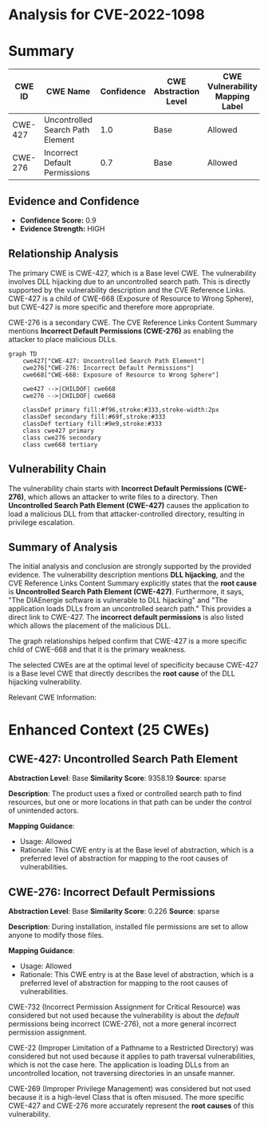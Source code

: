 # Analysis for CVE-2022-1098

# Summary
| CWE ID | CWE Name | Confidence | CWE Abstraction Level | CWE Vulnerability Mapping Label | CWE-Vulnerability Mapping Notes |
|---|---|---|---|---|---|
| CWE-427 | Uncontrolled Search Path Element | 1.0 | Base | Allowed | Primary CWE |
| CWE-276 | Incorrect Default Permissions | 0.7 | Base | Allowed | Secondary CWE |

## Evidence and Confidence

*   **Confidence Score:** 0.9
*   **Evidence Strength:** HIGH

## Relationship Analysis
The primary CWE is CWE-427, which is a Base level CWE. The vulnerability involves DLL hijacking due to an uncontrolled search path. This is directly supported by the vulnerability description and the CVE Reference Links. CWE-427 is a child of CWE-668 (Exposure of Resource to Wrong Sphere), but CWE-427 is more specific and therefore more appropriate.

CWE-276 is a secondary CWE. The CVE Reference Links Content Summary mentions **Incorrect Default Permissions (CWE-276)** as enabling the attacker to place malicious DLLs.

```mermaid
graph TD
    cwe427["CWE-427: Uncontrolled Search Path Element"]
    cwe276["CWE-276: Incorrect Default Permissions"]
    cwe668["CWE-668: Exposure of Resource to Wrong Sphere"]

    cwe427 -->|CHILDOF| cwe668
    cwe276 -->|CHILDOF| cwe668

    classDef primary fill:#f96,stroke:#333,stroke-width:2px
    classDef secondary fill:#69f,stroke:#333
    classDef tertiary fill:#9e9,stroke:#333
    class cwe427 primary
    class cwe276 secondary
    class cwe668 tertiary
```

## Vulnerability Chain
The vulnerability chain starts with **Incorrect Default Permissions (CWE-276)**, which allows an attacker to write files to a directory. Then **Uncontrolled Search Path Element (CWE-427)** causes the application to load a malicious DLL from that attacker-controlled directory, resulting in privilege escalation.

## Summary of Analysis
The initial analysis and conclusion are strongly supported by the provided evidence. The vulnerability description mentions **DLL hijacking**, and the CVE Reference Links Content Summary explicitly states that the **root cause** is **Uncontrolled Search Path Element (CWE-427)**. Furthermore, it says, "The DIAEnergie software is vulnerable to DLL hijacking" and "The application loads DLLs from an uncontrolled search path." This provides a direct link to CWE-427. The **incorrect default permissions** is also listed which allows the placement of the malicious DLL.

The graph relationships helped confirm that CWE-427 is a more specific child of CWE-668 and that it is the primary weakness.

The selected CWEs are at the optimal level of specificity because CWE-427 is a Base level CWE that directly describes the **root cause** of the DLL hijacking vulnerability.

Relevant CWE Information:

# Enhanced Context (25 CWEs)

## CWE-427: Uncontrolled Search Path Element
**Abstraction Level**: Base
**Similarity Score**: 9358.19
**Source**: sparse

**Description**:
The product uses a fixed or controlled search path to find resources, but one or more locations in that path can be under the control of unintended actors.

**Mapping Guidance**:
- Usage: Allowed
- Rationale: This CWE entry is at the Base level of abstraction, which is a preferred level of abstraction for mapping to the root causes of vulnerabilities.

## CWE-276: Incorrect Default Permissions
**Abstraction Level**: Base
**Similarity Score**: 0.226
**Source**: sparse

**Description**:
During installation, installed file permissions are set to allow anyone to modify those files.

**Mapping Guidance**:
- Usage: Allowed
- Rationale: This CWE entry is at the Base level of abstraction, which is a preferred level of abstraction for mapping to the root causes of vulnerabilities.

CWE-732 (Incorrect Permission Assignment for Critical Resource) was considered but not used because the vulnerability is about the *default* permissions being incorrect (CWE-276), not a more general incorrect permission assignment.

CWE-22 (Improper Limitation of a Pathname to a Restricted Directory) was considered but not used because it applies to path traversal vulnerabilities, which is not the case here. The application is loading DLLs from an uncontrolled location, not traversing directories in an unsafe manner.

CWE-269 (Improper Privilege Management) was considered but not used because it is a high-level Class that is often misused. The more specific CWE-427 and CWE-276 more accurately represent the **root causes** of this vulnerability.